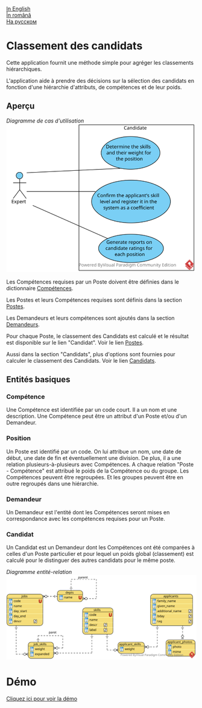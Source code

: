 [In English](https://github.com/ciukstar/candidate/blob/master/README.md)  
[În română](https://github.com/ciukstar/candidate/blob/master/README.ro.md)  
[На русском](https://github.com/ciukstar/candidate/blob/master/README.ru.md)

# Classement des candidats

Cette application fournit une méthode simple pour agréger les classements hiérarchiques. 

L'application aide à prendre des décisions sur la sélection des candidats en fonction d'une hiérarchie d'attributs, de compétences et de leur poids.

## Aperçu

*Diagramme de cas d'utilisation*  
![Diagramme de cas d'utilisation](static/img/Candidate_UCD.svg)

Les Compétences requises par un Poste doivent être définies dans le dictionnaire [Compétences](https://candidatefr-i4rimw5qwq-de.a.run.app/skills?desc=id&offset=0&limit=5).

Les Postes et leurs Compétences requises sont définis dans la section [Postes](https://candidatefr-i4rimw5qwq-de.a.run.app/jobs?desc=id&offset=0&limit=5).

Les Demandeurs et leurs compétences sont ajoutés dans la section [Demandeurs](https://candidatefr-i4rimw5qwq-de.a.run.app/applicants?desc=id&offset=0&limit=5).

Pour chaque Poste, le classement des Candidats est calculé et le résultat est disponible sur le lien "Candidat". Voir le lien [Postes](https://candidatefr-i4rimw5qwq-de.a.run.app/job-candidates/2).

Aussi dans la section "Candidats", plus d'options sont fournies pour calculer le classement des Candidats. Voir le lien [Candidats](https://candidatefr-i4rimw5qwq-de.a.run.app/candidates).

## Entités basiques

### Compétence

Une Compétence est identifiée par un code court. Il a un nom et une description. Une Compétence peut être un attribut d'un Poste et/ou d'un Demandeur.

### Position

Un Poste est identifié par un code. On lui attribue un nom, une date de début, une date de fin et éventuellement une division. De plus, il a une relation plusieurs-à-plusieurs avec Compétences. A chaque relation "Poste - Compétence" est attribué le poids de la Compétence ou du groupe. Les Compétences peuvent être regroupées. Et les groupes peuvent être en outre regroupés dans une hiérarchie.

### Demandeur

Un Demandeur est l'entité dont les Compétences seront mises en correspondance avec les compétences requises pour un Poste.

### Candidat

Un Candidat est un Demandeur dont les Compétences ont été comparées à celles d'un Poste particulier et pour lequel un poids global (classement) est calculé pour le distinguer des autres candidats pour le même poste.

*Diagramme entité-relation*  
![Entity Relationship Diagram](static/img/Candidate_ERD.svg)

# Démo

[Cliquez ici pour voir la démo](https://candidatefr-i4rimw5qwq-de.a.run.app)
